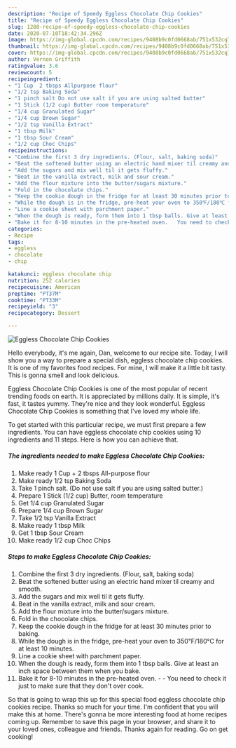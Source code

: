 ```yaml
---
description: "Recipe of Speedy Eggless Chocolate Chip Cookies"
title: "Recipe of Speedy Eggless Chocolate Chip Cookies"
slug: 1280-recipe-of-speedy-eggless-chocolate-chip-cookies
date: 2020-07-10T18:42:34.296Z
image: https://img-global.cpcdn.com/recipes/9408b9c0fd0668ab/751x532cq70/eggless-chocolate-chip-cookies-recipe-main-photo.jpg
thumbnail: https://img-global.cpcdn.com/recipes/9408b9c0fd0668ab/751x532cq70/eggless-chocolate-chip-cookies-recipe-main-photo.jpg
cover: https://img-global.cpcdn.com/recipes/9408b9c0fd0668ab/751x532cq70/eggless-chocolate-chip-cookies-recipe-main-photo.jpg
author: Vernon Griffith
ratingvalue: 3.6
reviewcount: 5
recipeingredient:
- "1 Cup  2 tbsps Allpurpose flour"
- "1/2 tsp Baking Soda"
- "1 pinch salt Do not use salt if you are using salted butter"
- "1 Stick (1/2 cup) Butter room temperature"
- "1/4 cup Granulated Sugar"
- "1/4 cup Brown Sugar"
- "1/2 tsp Vanilla Extract"
- "1 tbsp Milk"
- "1 tbsp Sour Cream"
- "1/2 cup Choc Chips"
recipeinstructions:
- "Combine the first 3 dry ingredients. (Flour, salt, baking soda)"
- "Beat the softened butter using an electric hand mixer til creamy and smooth."
- "Add the sugars and mix well til it gets fluffy."
- "Beat in the vanilla extract, milk and sour cream."
- "Add the flour mixture into the butter/sugars mixture."
- "Fold in the chocolate chips."
- "Keep the cookie dough in the fridge for at least 30 minutes prior to baking."
- "While the dough is in the fridge, pre-heat your oven to 350℉/180℃ for at least 10 minutes."
- "Line a cookie sheet with parchment paper."
- "When the dough is ready, form them into 1 tbsp balls. Give at least an inch space between them when you bake."
- "Bake it for 8-10 minutes in the pre-heated oven.   You need to check it just to make sure that they don&#39;t over cook."
categories:
- Recipe
tags:
- eggless
- chocolate
- chip

katakunci: eggless chocolate chip 
nutrition: 252 calories
recipecuisine: American
preptime: "PT37M"
cooktime: "PT33M"
recipeyield: "3"
recipecategory: Dessert

---
```



![Eggless Chocolate Chip Cookies](https://img-global.cpcdn.com/recipes/9408b9c0fd0668ab/751x532cq70/eggless-chocolate-chip-cookies-recipe-main-photo.jpg)

Hello everybody, it's me again, Dan, welcome to our recipe site. Today, I will show you a way to prepare a special dish, eggless chocolate chip cookies. It is one of my favorites food recipes. For mine, I will make it a little bit tasty. This is gonna smell and look delicious.



Eggless Chocolate Chip Cookies is one of the most popular of recent trending foods on earth. It is appreciated by millions daily. It is simple, it's fast, it tastes yummy. They're nice and they look wonderful. Eggless Chocolate Chip Cookies is something that I've loved my whole life.


To get started with this particular recipe, we must first prepare a few ingredients. You can have eggless chocolate chip cookies using 10 ingredients and 11 steps. Here is how you can achieve that.

<!--inarticleads1-->

##### The ingredients needed to make Eggless Chocolate Chip Cookies:

1. Make ready 1 Cup + 2 tbsps All-purpose flour
1. Make ready 1/2 tsp Baking Soda
1. Take 1 pinch salt. (Do not use salt if you are using salted butter.)
1. Prepare 1 Stick (1/2 cup) Butter, room temperature
1. Get 1/4 cup Granulated Sugar
1. Prepare 1/4 cup Brown Sugar
1. Take 1/2 tsp Vanilla Extract
1. Make ready 1 tbsp Milk
1. Get 1 tbsp Sour Cream
1. Make ready 1/2 cup Choc Chips




<!--inarticleads2-->

##### Steps to make Eggless Chocolate Chip Cookies:

1. Combine the first 3 dry ingredients. (Flour, salt, baking soda)
1. Beat the softened butter using an electric hand mixer til creamy and smooth.
1. Add the sugars and mix well til it gets fluffy.
1. Beat in the vanilla extract, milk and sour cream.
1. Add the flour mixture into the butter/sugars mixture.
1. Fold in the chocolate chips.
1. Keep the cookie dough in the fridge for at least 30 minutes prior to baking.
1. While the dough is in the fridge, pre-heat your oven to 350℉/180℃ for at least 10 minutes.
1. Line a cookie sheet with parchment paper.
1. When the dough is ready, form them into 1 tbsp balls. Give at least an inch space between them when you bake.
1. Bake it for 8-10 minutes in the pre-heated oven.  -  - You need to check it just to make sure that they don&#39;t over cook.




So that is going to wrap this up for this special food eggless chocolate chip cookies recipe. Thanks so much for your time. I'm confident that you will make this at home. There's gonna be more interesting food at home recipes coming up. Remember to save this page in your browser, and share it to your loved ones, colleague and friends. Thanks again for reading. Go on get cooking!
